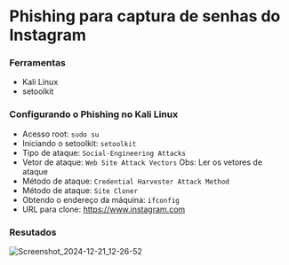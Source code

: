 # Phishing para captura de senhas do Instagram #

### Ferramentas ###

- Kali Linux
- setoolkit

### Configurando o Phishing no Kali Linux ###

- Acesso root: ``` sudo su ```
- Iniciando o setoolkit: ``` setoolkit ```
- Tipo de ataque: ``` Social-Engineering Attacks ```
- Vetor de ataque: ``` Web Site Attack Vectors ```
  Obs: Ler os vetores de ataque
- Método de ataque: ```Credential Harvester Attack Method ```
- Método de ataque: ``` Site Cloner ```
- Obtendo o endereço da máquina: ``` ifconfig ```
- URL para clone: https://www.instagram.com

### Resutados ###

![Screenshot_2024-12-21_12-26-52](https://github.com/user-attachments/assets/435c8061-3587-4ac9-87c1-e48816ea8f26)








